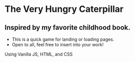 # The Very Hungry Caterpillar

## Inspired by my favorite childhood book. 


- This is a quick game for landing or loading pages. 
- Open to all, feel free to insert into your work!

Using Vanilla JS, HTML, and CSS